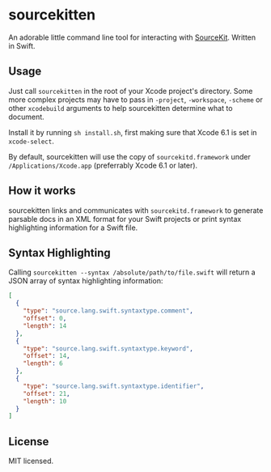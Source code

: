 # sourcekitten

An adorable little command line tool for interacting with [SourceKit][uncovering-sourcekit]. Written in Swift.

## Usage

Just call `sourcekitten` in the root of your Xcode project's directory. Some more complex projects may have to pass in `-project`, `-workspace`, `-scheme` or other `xcodebuild` arguments to help sourcekitten determine what to document.

Install it by running `sh install.sh`, first making sure that Xcode 6.1 is set in `xcode-select`.

By default, sourcekitten will use the copy of `sourcekitd.framework` under `/Applications/Xcode.app` (preferrably Xcode 6.1 or later).

## How it works

sourcekitten links and communicates with `sourcekitd.framework` to generate parsable docs in an XML format for your Swift projects or print syntax highlighting information for a Swift file.

## Syntax Highlighting

Calling `sourcekitten --syntax /absolute/path/to/file.swift` will return a JSON array of syntax highlighting information:

```json
[
  {
    "type": "source.lang.swift.syntaxtype.comment",
    "offset": 0,
    "length": 14
  },
  {
    "type": "source.lang.swift.syntaxtype.keyword",
    "offset": 14,
    "length": 6
  },
  {
    "type": "source.lang.swift.syntaxtype.identifier",
    "offset": 21,
    "length": 10
  }
]
```

## License

MIT licensed.

[uncovering-sourcekit]: http://jpsim.com/uncovering-sourcekit
